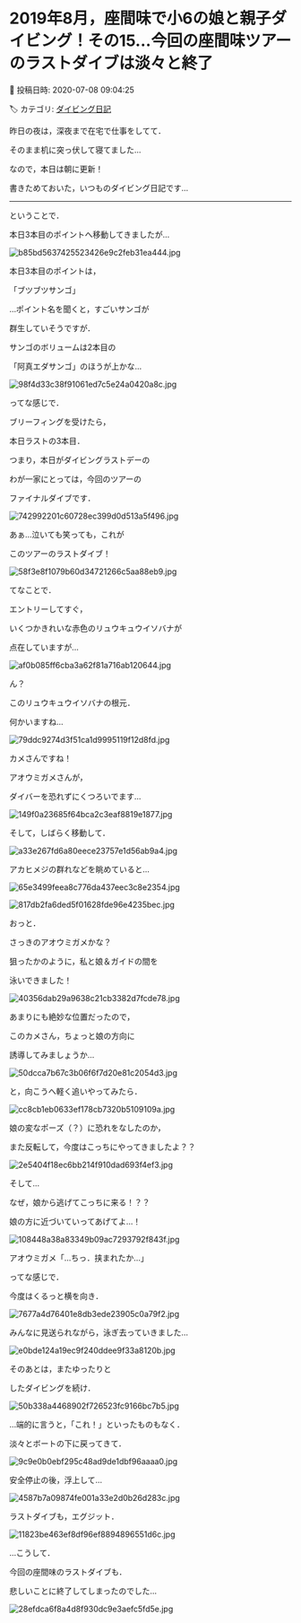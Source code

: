 # 2019年8月，座間味で小6の娘と親子ダイビング！その15…今回の座間味ツアーのラストダイブは淡々と終了

📅 投稿日時: 2020-07-08 09:04:25

🏷️ カテゴリ: [ダイビング日記](ce3a7a8d424d112fce83ee85c81a0e344.md)

昨日の夜は，深夜まで在宅で仕事をしてて．


そのまま机に突っ伏して寝てました…





なので，本日は朝に更新！


書きためておいた，いつものダイビング日記です…


-----


ということで．


本日3本目のポイントへ移動してきましたが…




![b85bd5637425523426e9c2feb31ea444.jpg](images/b85bd5637425523426e9c2feb31ea444.jpg)







本日3本目のポイントは，


「ブツブツサンゴ」


…ポイント名を聞くと，すごいサンゴが


群生していそうですが．


サンゴのボリュームは2本目の


「阿真エダサンゴ」のほうが上かな…




![98f4d33c38f91061ed7c5e24a0420a8c.jpg](images/98f4d33c38f91061ed7c5e24a0420a8c.jpg)







ってな感じで．


ブリーフィングを受けたら，


本日ラストの3本目．


つまり，本日がダイビングラストデーの


わが一家にとっては，今回のツアーの


ファイナルダイブです．




![742992201c60728ec399d0d513a5f496.jpg](images/742992201c60728ec399d0d513a5f496.jpg)







あぁ…泣いても笑っても，これが


このツアーのラストダイブ！




![58f3e8f1079b60d34721266c5aa88eb9.jpg](images/58f3e8f1079b60d34721266c5aa88eb9.jpg)







てなことで．


エントリーしてすぐ，


いくつかきれいな赤色のリュウキュウイソバナが


点在していますが…




![af0b085ff6cba3a62f81a716ab120644.jpg](images/af0b085ff6cba3a62f81a716ab120644.jpg)







ん？


このリュウキュウイソバナの根元．


何かいますね…




![79ddc9274d3f51ca1d9995119f12d8fd.jpg](images/79ddc9274d3f51ca1d9995119f12d8fd.jpg)







カメさんですね！


アオウミガメさんが，


ダイバーを恐れずにくつろいでます…




![149f0a23685f64bca2c3eaf8819e1877.jpg](images/149f0a23685f64bca2c3eaf8819e1877.jpg)







そして，しばらく移動して．




![a33e267fd6a80eece23757e1d56ab9a4.jpg](images/a33e267fd6a80eece23757e1d56ab9a4.jpg)




アカヒメジの群れなどを眺めていると…




![65e3499feea8c776da437eec3c8e2354.jpg](images/65e3499feea8c776da437eec3c8e2354.jpg)









![817db2fa6ded5f01628fde96e4235bec.jpg](images/817db2fa6ded5f01628fde96e4235bec.jpg)







おっと．


さっきのアオウミガメかな？


狙ったかのように，私と娘＆ガイドの間を


泳いできました！




![40356dab29a9638c21cb3382d7fcde78.jpg](images/40356dab29a9638c21cb3382d7fcde78.jpg)




あまりにも絶妙な位置だったので，


このカメさん，ちょっと娘の方向に


誘導してみましょうか…




![50dcca7b67c3b06f6f7d20e81c2054d3.jpg](images/50dcca7b67c3b06f6f7d20e81c2054d3.jpg)




と，向こうへ軽く追いやってみたら．




![cc8cb1eb0633ef178cb7320b5109109a.jpg](images/cc8cb1eb0633ef178cb7320b5109109a.jpg)







娘の変なポーズ（？）に恐れをなしたのか，


また反転して，今度はこっちにやってきましたよ？？




![2e5404f18ec6bb214f910dad693f4ef3.jpg](images/2e5404f18ec6bb214f910dad693f4ef3.jpg)







そして…


なぜ，娘から逃げてこっちに来る！？？


娘の方に近づいていってあげてよ…！




![108448a38a83349b09ac7293792f843f.jpg](images/108448a38a83349b09ac7293792f843f.jpg)







アオウミガメ「…ちっ．挟まれたか…」


ってな感じで．


今度はくるっと横を向き．




![7677a4d76401e8db3ede23905c0a79f2.jpg](images/7677a4d76401e8db3ede23905c0a79f2.jpg)




みんなに見送られながら，泳ぎ去っていきました…




![e0bde124a19ec9f240ddee9f33a8120b.jpg](images/e0bde124a19ec9f240ddee9f33a8120b.jpg)







そのあとは，またゆったりと


したダイビングを続け．




![50b338a4468902f726523fc9166bc7b5.jpg](images/50b338a4468902f726523fc9166bc7b5.jpg)




…端的に言うと，「これ！」といったものもなく．


淡々とボートの下に戻ってきて．




![9c9e0b0ebf295c48ad9de1dbf96aaaa0.jpg](images/9c9e0b0ebf295c48ad9de1dbf96aaaa0.jpg)







安全停止の後，浮上して…




![4587b7a09874fe001a33e2d0b26d283c.jpg](images/4587b7a09874fe001a33e2d0b26d283c.jpg)




ラストダイブも，エグジット．




![11823be463ef8df96ef8894896551d6c.jpg](images/11823be463ef8df96ef8894896551d6c.jpg)




…こうして．


今回の座間味のラストダイブも．


悲しいことに終了してしまったのでした…




![28efdca6f8a4d8f930dc9e3aefc5fd5e.jpg](images/28efdca6f8a4d8f930dc9e3aefc5fd5e.jpg)
